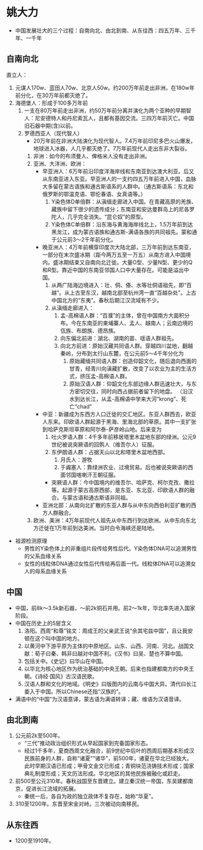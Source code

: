# 姚大力
- 中国发展壮大的三个过程：自南向北、由北到南、从东往西：四五万年、三千年、一千年
## 自南向北
直立人：
1. 元谋人170w、蓝田人70w、北京人50w。约200万年前走出非洲，在180w年前分化，在30万年前都灭绝了。
2. 海德堡人：形成于100多万年前
    1. 一支在80万年前走出非洲，约50万年前分离并演化为两个亚种的早期智人：尼安德特人和丹尼索瓦人，且都有基因交流。三四万年前灭亡。中国旧石器中期(含)以前。
    2. 罗德西亚人（现代智人）
        - 20万年前在非洲大陆演化为现代智人。7.4万年前印尼多巴火山爆发，地球进入冰器，人几乎都灭绝了。7万年前现代人走出东非大裂谷。
        1. 非洲：如今的布须曼人、俾格米人没有走出非洲。
        2. 亚洲、大洋洲、欧洲：
            - 早亚洲人：6万年前沿印度洋海岸线和东南亚到达澳大利亚。后又从东南亚进入东亚。早亚洲人的一支约四五万年前进入中国，血脉大多留在蒙古语族和通古斯语系的人群中。（通古斯语系：东北和俄罗斯的鄂温克语、鄂伦春语、女真语等。）
                1. Y染色体D单倍群：从滇缅走廊进入中国。在青藏高原的羌族、藏族中留下很少的遗传成分；东南亚和安达曼群岛上的尼各罗陀人，几乎完全消失。“昆仑奴”的原型。
                2. Y染色体C单倍群：沿东海与黄海海岸线北上，1.5万年前到达黑龙江，成为蒙古语族和通古斯-满语各族的共同祖先。蒙和通于公元前3～2千年前分化。
            - 晚亚洲人：4万年前横穿印度次大陆北部，三万年前到达东南亚，一部分在末次盛冰期（距今两万五至一万五）从南方进入中国境内。盛冰期结束又自南向北迁徙。大量O型、少量N型、更少的Q和R型。靠近中国的东南亚邻国人口中大量存在。可能是溢出中国。
                1. 从两广陆海边境进入：壮、侗、傣、水等壮侗语祖先，即“百越”。从上古至东汉，越南北部至杭州湾一直“百越杂处”。上古中国北方的“东夷”。春秋后期江汉流域有不少。
                2. 从滇缅走廊进入：
                    1. 孟-高棉语人群：“百濮”的主体，曾在中国南方大面积分布。今在东南亚的柬埔寨人、孟人、越南人；云南边境的佤族、布朗族、德昂族。
                    2. 向东偏北前进：湖北、湖南的苗、瑶语人群祖先。
                    3. 向北方前进：原始汉藏共同语人群。穿越四川盆地，翻越秦岭，分布到太行山东麓，在公元前5～4千年分化为
                        1. 原始藏缅共同语人群：创造仰韶文化，随后退向西面的甘青，经青川向滇藏扩散，改变了以农业为主的生活方式，挤压孟-高棉语人群。
                        2. 原始汉语人群：仰韶文化东部边缘人群迅速壮大，与东方密切交往，同时向西占据前者留下的地盘。 （沿汉水到达长江，从孟-高棉语中学来大河“krong”、死亡“chad”
            - 中亚：新疆成为东西方人口迁徙的交汇地区。东亚人群西去，欧亚人东来。印欧语人群起源于黑海、里海北部的草原。其中一支扩张到哈萨克斯坦草原和阿尔泰-萨彦岭山地。后来变为
                1. 吐火罗语人群：4千多年前移居塔里木盆地东部的绿洲。公元9世纪被说突厥语的回鹘人（维吾尔人）征服。
                2. 东伊朗语人群：占据天山以北和塔里木盆地西部。
                    1. 月氏人：游牧
                    2. 于阗塞人：靠绿洲农业、过境贸易。后也被说突厥语的西面邻国喀喇汗王朝征服。
                - 突厥语人群：今中国境内的维吾尔、哈萨克、柯尔克孜、撒拉等。起源于蒙古高原西部，是东亚、东北亚、印欧语人群的融合。与蒙古语和通古斯语非同祖。
            - 亚洲北部：从南向北扩散的东亚人群与从中东向西伯利亚扩散的西方人群融合。            
        3. 欧洲、美洲：4万年前现代人祖先从中东西行到达欧洲。从中东向东北方迁徙在1万年前到达美洲。当时白令海峡还是陆地。

- 祖源检测原理
    - 男性的Y染色体上的非重组片段传给男性后代。Y染色体DNA可以追溯男性的父系血缘关系
    - 女性的线粒体DNA通过女性后代传给再后面一代。线粒体DNA可以追溯女人的母系血缘关系

## 中国
- 中国，前8k～3.5k新石器，～前2k铜石并用。前2～1k年，华北率先进入国家阶段。
- 中国在历史上的5层含义
    1. 洛阳。西周“和尊”铭文：周成王的父亲武王说“余其宅兹中国”，且让我安顿在这个叫中国的地方。
    2. 以黄河中下游平原为主体的中原地区。山东、山西、河南、河北。战国文献：荀子曰秦、韩非曰越对中国不利。《汉书》曰吴、楚也不算中国。
    3. 包括关中。《史记》曰华山在中国。
    4. 以华北为核心地区作为统治基础的中央王朝。后来也指建都南方的中央王朝。《诗经·国风》古汉语民歌。
    5. 汉语人群和文化的地域。《明史》曰版图内的云南与中国大异。清代曰长江委入于中国。所以Chinese还指“汉族的”。
- 满语中的“中国”为汉语意译，蒙古语为满语转译；藏、维语为汉语音译。

## 由北到南
1. 公元前2k至500年。
    - “三代”推动政治组织形式从早起国家到完备国家形态。
    - 经过1千多年，夏商西周文化融合，前9世纪中后叶的西周后期基本形成汉民族前身的人群，自称“诸夏”“诸华”，前500年，诸夏在华北已经独大。此时早期汉语已形成；甲骨文金文已形成；青铜块范浇铸技术形成；国家典礼制度形成；天文历法形成。华北地区的其他民族被融化或赶走。
2. 前500至公元310年。春秋战国至东晋建立。建立秦汉统一帝国，东吴建都南京，促进长江流域的拓展。
    - 秦统一后，各自为政的独立政体不复存在，始称“华夏”。
3. 310至1200年。东晋至宋金对峙。三次被动向南移民。

## 从东往西
- 1200至1910年。